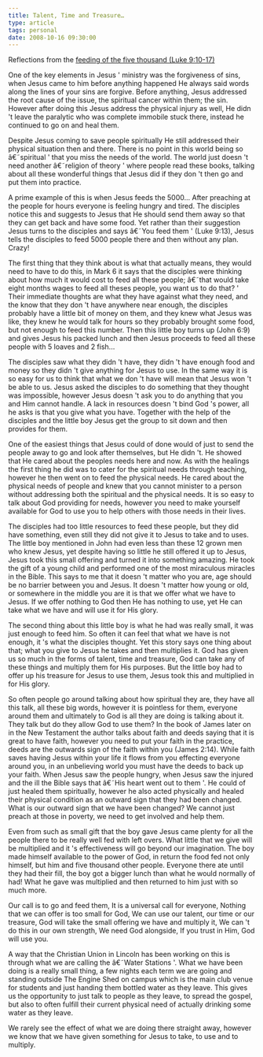 ```yaml
---
title: Talent, Time and Treasure…
type: article
tags: personal
date: 2008-10-16 09:30:00
---
```


Reflections from the [feeding of the five thousand (Luke 9:10-17)](https://www.biblegateway.com/passage/?search=luke%209:10-17;&version=31)

One of the key elements in Jesus ' ministry was the forgiveness of sins, when Jesus came to him before anything happened He always said words along the lines of your sins are forgive. Before anything, Jesus addressed the root cause of the issue, the spiritual cancer within them; the sin. However after doing this Jesus address the physical injury as well, He didn 't leave the paralytic who was complete immobile stuck there, instead he continued to go on and heal them.

Despite Jesus coming to save people spiritually He still addressed their physical situation then and there. There is no point in this world being so â€˜spiritual ' that you miss the needs of the world. The world just doesn 't need another â€˜religion of theory ' where people read these books, talking about all these wonderful things that Jesus did if they don 't then go and put them into practice.

A prime example of this is when Jesus feeds the 5000... After preaching at the people for hours everyone is feeling hungry and tired. The disciples notice this and suggests to Jesus that He should send them away so that they can get back and have some food. Yet rather than their suggestion Jesus turns to the disciples and says â€˜You feed them ' (Luke 9:13), Jesus tells the disciples to feed 5000 people there and then without any plan. Crazy!

The first thing that they think about is what that actually means, they would need to have to do this, in Mark 6 it says that the disciples were thinking about how much it would cost to feed all these people; â€˜that would take eight months wages to feed all theses people, you want us to do that? ' Their immediate thoughts are what they have against what they need, and the know that they don 't have anywhere near enough, the disciples probably have a little bit of money on them, and they knew what Jesus was like, they knew he would talk for hours so they probably brought some food, but not enough to feed this number. Then this little boy turns up (John 6:9) and gives Jesus his packed lunch and then Jesus proceeds to feed all these people with 5 loaves and 2 fish...

The disciples saw what they didn 't have, they didn 't have enough food and money so they didn 't give anything for Jesus to use. In the same way it is so easy for us to think that what we don 't have will mean that Jesus won 't be able to us. Jesus asked the disciples to do something that they thought was impossible, however Jesus doesn 't ask you to do anything that you and Him cannot handle. A lack in resources doesn 't bind God 's power, all he asks is that you give what you have. Together with the help of the disciples and the little boy Jesus get the group to sit down and then provides for them.

One of the easiest things that Jesus could of done would of just to send the people away to go and look after themselves, but He didn 't. He showed that He cared about the peoples needs here and now. As with the healings the first thing he did was to cater for the spiritual needs through teaching, however he then went on to feed the physical needs. He cared about the physical needs of people and knew that you cannot minister to a person without addressing both the spiritual and the physical needs. It is so easy to talk about God providing for needs, however you need to make yourself available for God to use you to help others with those needs in their lives.

The disciples had too little resources to feed these people, but they did have something, even still they did not give it to Jesus to take and to uses. The little boy mentioned in John had even less than these 12 grown men who knew Jesus, yet despite having so little he still offered it up to Jesus, Jesus took this small offering and turned it into something amazing. He took the gift of a young child and performed one of the most miraculous miracles in the Bible. This says to me that it doesn 't matter who you are, age should be no barrier between you and Jesus. It doesn 't matter how young or old, or somewhere in the middle you are it is that we offer what we have to Jesus. If we offer nothing to God then He has nothing to use, yet He can take what we have and will use it for His glory.

The second thing about this little boy is what he had was really small, it was just enough to feed him. So often it can feel that what we have is not enough, it 's what the disciples thought. Yet this story says one thing about that; what you give to Jesus he takes and then multiplies it. God has given us so much in the forms of talent, time and treasure, God can take any of these things and multiply them for His purposes. But the little boy had to offer up his treasure for Jesus to use them, Jesus took this and multiplied in for His glory.

So often people go around talking about how spiritual they are, they have all this talk, all these big words, however it is pointless for them, everyone around them and ultimately to God is all they are doing is talking about it. They talk but do they allow God to use them? In the book of James later on in the New Testament the author talks about faith and deeds saying that it is great to have faith, however you need to put your faith in the practice, deeds are the outwards sign of the faith within you (James 2:14). While faith saves having Jesus within your life it flows from you effecting everyone around you, in an unbelieving world you must have the deeds to back up your faith. When Jesus saw the people hungry, when Jesus saw the injured and the ill the Bible says that â€˜His heart went out to them '. He could of just healed them spiritually, however he also acted physically and healed their physical condition as an outward sign that they had been changed. What is our outward sign that we have been changed? We cannot just preach at those in poverty, we need to get involved and help them.

Even from such as small gift that the boy gave Jesus came plenty for all the people there to be really well fed with left overs. What little that we give will be multiplied and it 's effectiveness will go beyond our imagination. The boy made himself available to the power of God, in return the food fed not only himself, but him and five thousand other people. Everyone there ate until they had their fill, the boy got a bigger lunch than what he would normally of had! What he gave was multiplied and then returned to him just with so much more.

Our call is to go and feed them,
It is a universal call for everyone,
Nothing that we can offer is too small for God,
We can use our talent, our time or our treasure,
God will take the small offering we have and multiply it,
We can 't do this in our own strength,
We need God alongside,
If you trust in Him, God will use you.

A way that the Christian Union in Lincoln has been working on this is through what we are calling the â€˜Water Stations '. What we have been doing is a really small thing, a few nights each term we are going and standing outside The Engine Shed on campus which is the main club venue for students and just handing them bottled water as they leave. This gives us the opportunity to just talk to people as they leave, to spread the gospel, but also to often fulfill their current physical need of actually drinking some water as they leave.

We rarely see the effect of what we are doing there straight away, however we know that we have given something for Jesus to take, to use and to multiply.
